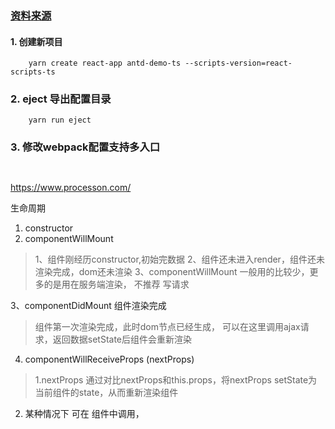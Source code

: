 ### [资料来源](http://imshuai.com/create-react-app-multiple-entry-points/)
#### 1. 创建新项目
``` 
    yarn create react-app antd-demo-ts --scripts-version=react-scripts-ts
```
### 2. eject 导出配置目录
``` 
    yarn run eject 
```
### 3. 修改webpack配置支持多入口
```angular2html
    
```
https://www.processon.com/

生命周期
1. constructor
2. componentWillMount
> 1、组件刚经历constructor,初始完数据
  2、组件还未进入render，组件还未渲染完成，dom还未渲染
  3、componentWillMount 一般用的比较少，更多的是用在服务端渲染，
  不推荐 写请求
  
3、componentDidMount 组件渲染完成
> 组件第一次渲染完成，此时dom节点已经生成，
    可以在这里调用ajax请求，返回数据setState后组件会重新渲染
    
4. componentWillReceiveProps (nextProps)
> 1.nextProps
  通过对比nextProps和this.props，将nextProps setState为当前组件的state，从而重新渲染组件
  2. 某种情况下 可在 组件中调用，
